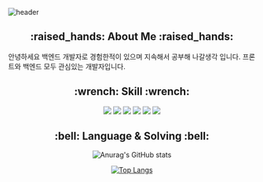 ![header](https://capsule-render.vercel.app/api?type=soft&text=Younggi%20Git&animation=fadeIn&color=696969&fontColor=DADADA)
<h2 align="center">
  :raised_hands:
  <span>About Me</span>
  :raised_hands:
</h2>
<p>
  안녕하세요 백엔드 개발자로 경험한적이 있으며 지속해서 공부해 나갈생각 입니다.
  프론트와 백엔드 모두 관심있는 개발자입니다.
</p>
<h2 align="center">
  :wrench:
  <span>Skill</span>
  :wrench:
</h2>
<div align="center">
  <img src="https://img.shields.io/badge/html5-DD4B25?style=for-the-badge&logo=html5&logoColor=white">
  <img src="https://img.shields.io/badge/javascript-E8D44D?style=for-the-badge&logo=javascript&logoColor=30312E">
  <img src="https://img.shields.io/badge/spring-6DB33F?style=for-the-badge&logo=spring&logoColor=white">
  <img src="https://img.shields.io/badge/mysql-4479A1?style=for-the-badge&logo=mysql&logoColor=white">
  <img src="https://img.shields.io/badge/mariadb-003545?style=for-the-badge&logo=mariadb&logoColor=white">
  <img src="https://img.shields.io/badge/React-61DAFB?style=for-the-badge&logo=React&logoColor=black"/>
<!--   [![Top Langs](https://github-readme-stats.vercel.app/api/top-langs/?username=younggith&layout=donut-vertical)](https://github.com/younggith/github-readme-stats) -->
</div>
<h2 align="center">
  :bell:
  <span>Language & Solving</span>
  :bell:
</h2>

<!-- [![Solved.ac Profile](http://mazassumnida.wtf/api/v2/generate_badge?boj=dudrl6571)](https://solved.ac/dudrl6571/) -->
<div align="center">
  
  ![Anurag's GitHub stats](https://github-readme-stats.vercel.app/api?username=younggith&show_icons=true&bg_color=cobalt)
</div>
<div align="center">

  [![Top Langs](https://github-readme-stats.vercel.app/api/top-langs/?username=younggith&layout=donut-vertical)](https://github.com/younggith/github-readme-stats)
</div>

